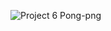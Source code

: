 ![Project 6 Pong-png](https://github.com/Vamshix57/Project-6/assets/143504447/d461dfaa-b1e1-4fb8-95fd-a6cb3e1f8fbd)

